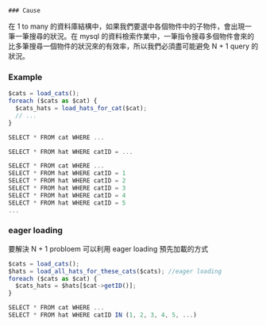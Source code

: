 	### Cause
在 1 to many 的資料庫結構中，如果我們要選中各個物件中的子物件，會出現一筆一筆搜尋的狀況。在 mysql 的資料檢索作業中，一筆指令搜尋多個物件會來的比多筆搜尋一個物件的狀況來的有效率，所以我們必須盡可能避免 N + 1 query 的狀況。

### Example
```js
$cats = load_cats();
foreach ($cats as $cat) {
  $cats_hats = load_hats_for_cat($cat);
  // ...
}
```

```js
SELECT * FROM cat WHERE ...
```

```js
SELECT * FROM hat WHERE catID = ...
```

```js
SELECT * FROM cat WHERE ...
SELECT * FROM hat WHERE catID = 1
SELECT * FROM hat WHERE catID = 2
SELECT * FROM hat WHERE catID = 3
SELECT * FROM hat WHERE catID = 4
SELECT * FROM hat WHERE catID = 5
...
```

### eager loading
要解決 N + 1 probloem 可以利用 eager loading 預先加載的方式

```js
$cats = load_cats();
$hats = load_all_hats_for_these_cats($cats); //eager loading
foreach ($cats as $cat) {
  $cats_hats = $hats[$cat->getID()];
}
```

```js
SELECT * FROM cat WHERE ...
SELECT * FROM hat WHERE catID IN (1, 2, 3, 4, 5, ...)
```